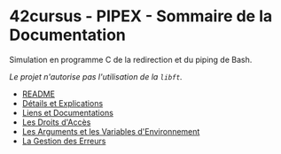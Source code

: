 <!--

	SUMMARY.md

	By: xbeheydt <xavier.beheydt@gmail.com>

	Created: 2022/02/17

-->
# 42cursus - PIPEX - Sommaire de la Documentation

Simulation en programme C de la redirection et du piping de Bash.

_Le projet n'autorise pas l'utilisation de la `libft`._

- [README](../README.md)
- [Détails et Explications](./DETAILS.md)
- [Liens et Documentations](./LINKS.md)
- [Les Droits d'Accès](./RIGHT_ACCESS.md)
- [Les Arguments et les Variables d'Environnement](./ARGUMENTS.md)
- [La Gestion des Erreurs](./ERRORS_HANDLERS.md)
